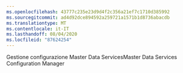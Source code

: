 ```yaml
---
ms.openlocfilehash: 43777c235e23d9d4f2c356a21ef7c1710d385992
ms.sourcegitcommit: ad4d92dce894592a259721a1571b1d8736abacdb
ms.translationtype: MT
ms.contentlocale: it-IT
ms.lasthandoff: 08/04/2020
ms.locfileid: "87624254"
---
```

<span data-ttu-id="4dc04-101">Gestione configurazione Master Data Services</span><span class="sxs-lookup"><span data-stu-id="4dc04-101">Master Data Services Configuration Manager</span></span>

